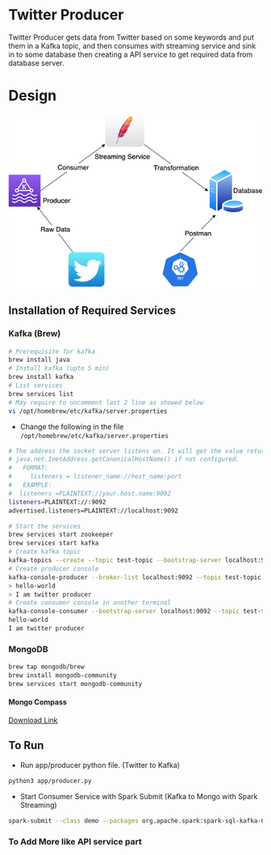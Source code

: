 
# Twitter Producer

Twitter Producer gets data from Twitter based on some keywords and put them in a Kafka topic, and then consumes with streaming service and sink in to some database then creating a API service to get required data from database server.

# Design

![structure](./architecture/Twitter-Producer.drawio.png)
## Installation of Required Services

### Kafka (Brew)

```bash
# Prerequisite for kafka
brew install java
# Install kafka (upto 5 min)
brew install kafka
# List services
brew services list
# May require to uncomment last 2 line as showed below
vi /opt/homebrew/etc/kafka/server.properties
```

- Change the following in the file `/opt/homebrew/etc/kafka/server.properties`

```bash
# The address the socket server listens on. It will get the value returned from
# java.net.InetAddress.getCanonicalHostName() if not configured.
#   FORMAT:
#     listeners = listener_name://host_name:port
#   EXAMPLE:
#  listeners =PLAINTEXT://your.host.name:9092
listeners=PLAINTEXT://:9092
advertised.listeners=PLAINTEXT://localhost:9092
```
```bash
# Start the services
brew services start zookeeper
brew services start kafka
# Create kafka topic
kafka-topics --create --topic test-topic --bootstrap-server localhost:9092 --replication-factor 1 --partitions 4
# Create producer console
kafka-console-producer --broker-list localhost:9092 --topic test-topic
> hello-world
> I am twitter producer
# Create consumer console in another terminal
kafka-console-consumer --bootstrap-server localhost:9092 --topic test-topic --from-beginning
hello-world
I am twitter producer
```

### MongoDB

```bash
brew tap mongodb/brew
brew install mongodb-community
brew services start mongodb-community
```

#### Mongo Compass

[Download Link](https://www.mongodb.com/docs/compass/current/install)
## To Run

- Run app/producer python file. (Twitter to Kafka)

```bash
python3 app/producer.py
```

- Start Consumer Service with Spark Submit (Kafka to Mongo with Spark Streaming)

```bash
spark-submit --class demo --packages org.apache.spark:spark-sql-kafka-0-10_2.12:3.2.0,org.mongodb.spark:mongo-spark-connector_2.12:3.0.1 consumer.py
```



### To Add More like API service part
